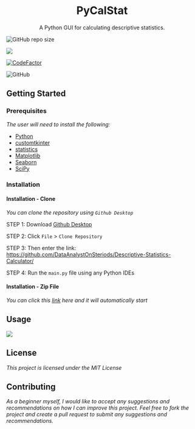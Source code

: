<h1 align="center">
  PyCalStat
</h1>

<p align="Center">
  A Python GUI for calculating descriptive statistics.
 </p>

<img alt="GitHub repo size" src="https://img.shields.io/github/repo-size/DataAnalystOnSteriods/Descriptive-Statistics-Calculator?color=%232FA572&logo=%232FA572&logoColor=%232FA572">

<a href="https://visitorbadge.io/status?path=DataAnalystOnSteriods%2FDescriptive-Statistics-Calculator"><img src="https://api.visitorbadge.io/api/visitors?path=DataAnalystOnSteriods%2FDescriptive-Statistics-Calculator&label=visitors&countColor=%232fa572&style=flat&labelStyle=lower" /></a>

<a href="https://www.codefactor.io/repository/github/dataanalystonsteriods/descriptive-statistics-calculator"><img src="https://www.codefactor.io/repository/github/dataanalystonsteriods/descriptive-statistics-calculator/badge" alt="CodeFactor" /></a>
  
<img alt="GitHub" src="https://img.shields.io/github/license/DataAnalystOnSteriods/Descriptive-Statistics-Calculator?color=%232FA572&logo=%232FA572&logoColor=%232FA572">

## Getting Started

### Prerequisites

*The user will need to install the following:*
- [Python](https://www.python.org/downloads/)
- [customtkinter](https://pypi.org/project/customtkinter/0.3/)
- [statistics](https://pypi.org/project/statistics/)
- [Matplotlib](https://pypi.org/project/matplotlib/)
- [Seaborn](https://pypi.org/project/seaborn/)
- [SciPy](https://scipy.org/install/)

### Installation

#### Installation - Clone
*You can clone the repository using ```Github Desktop```*

STEP 1: Download [Github Desktop](https://desktop.github.com)

STEP 2: Click ```File``` > ```Clone Repository```

STEP 3: Then enter the link: https://github.com/DataAnalystOnSteriods/Descriptive-Statistics-Calculator/

STEP 4: Run the ```main.py``` file using any Python IDEs

#### Installation - Zip File
*You can click this [link](https://github.com/DataAnalystOnSteriods/Descriptive-Statistics-Calculator/archive/refs/heads/main.zip) here and it will automatically start*

## Usage

![](https://github.com/kristianroger0101/Descriptive-Statistics-Calculator/blob/main/calculate_statistics/gifs/usage.gif)

## License
*This project is licensed under the MIT License*

## Contributing

*As a beginner myself, I would like to accept any suggestions and recommendations on how I can improve this project. Feel free to fork the project and create a pull request to submit any suggestions and recommendations.*

